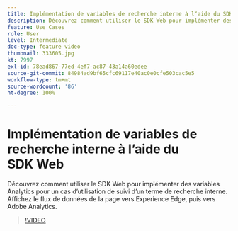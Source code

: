 ```yaml
---
title: Implémentation de variables de recherche interne à lʼaide du SDK Web
description: Découvrez comment utiliser le SDK Web pour implémenter des variables Analytics pour un cas dʼutilisation de suivi dʼun terme de recherche interne. Affichez le flux de données de la page vers Experience Edge, puis vers Adobe Analytics.
feature: Use Cases
role: User
level: Intermediate
doc-type: feature video
thumbnail: 333605.jpg
kt: 7997
exl-id: 78ead867-77ed-4ef7-ac87-43a14a60edee
source-git-commit: 84984ad9bf65cfc69117e40ac0e0cfe503cac5e5
workflow-type: tm+mt
source-wordcount: '86'
ht-degree: 100%

---
```


# Implémentation de variables de recherche interne à lʼaide du SDK Web

Découvrez comment utiliser le SDK Web pour implémenter des variables Analytics pour un cas dʼutilisation de suivi dʼun terme de recherche interne. Affichez le flux de données de la page vers Experience Edge, puis vers Adobe Analytics.

>[!VIDEO](https://video.tv.adobe.com/v/333605/?quality=12&learn=on)
